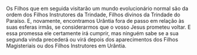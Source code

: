 ﻿Os Filhos que em seguida visitarão um mundo evolucionário normal são da ordem dos Filhos Instrutores da Trindade, Filhos divinos da Trindade do Paraíso. E, novamente, encontramos Urântia fora de passo em relação às suas esferas irmãs, se considerarmos que o vosso Jesus prometeu voltar. E essa promessa ele certamente irá cumprir, mas ninguém sabe se a sua segunda vinda precederá ou virá depois dos aparecimentos dos Filhos Magisteriais ou dos Filhos Instrutores em Urântia.